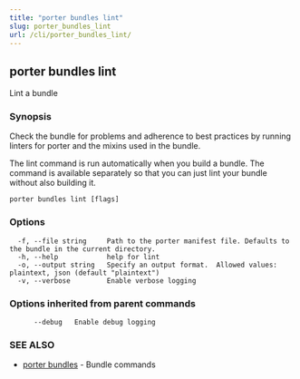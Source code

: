 ```yaml
---
title: "porter bundles lint"
slug: porter_bundles_lint
url: /cli/porter_bundles_lint/
---
```

## porter bundles lint

Lint a bundle

### Synopsis

Check the bundle for problems and adherence to best practices by running linters for porter and the mixins used in the bundle.

The lint command is run automatically when you build a bundle. The command is available separately so that you can just lint your bundle without also building it.

```
porter bundles lint [flags]
```

### Options

```
  -f, --file string     Path to the porter manifest file. Defaults to the bundle in the current directory.
  -h, --help            help for lint
  -o, --output string   Specify an output format.  Allowed values: plaintext, json (default "plaintext")
  -v, --verbose         Enable verbose logging
```

### Options inherited from parent commands

```
      --debug   Enable debug logging
```

### SEE ALSO

* [porter bundles](/cli/porter_bundles/)	 - Bundle commands

